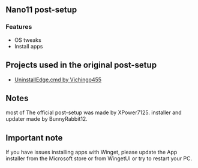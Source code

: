 ## Nano11 post-setup
### Features
- OS tweaks
- Install apps

## Projects used in the original post-setup
- [UninstallEdge.cmd by Vichingo455](https://gist.github.com/Vichingo455/39bb82496ef566156c8e65696051ce43)

## Notes
most of The official post-setup was made by XPower7125.
installer and updater made by BunnyRabbit12.
## Important note
If you have issues installing apps with Winget, please update the App installer from the Microsoft store or from WingetUI or try to restart your PC.
